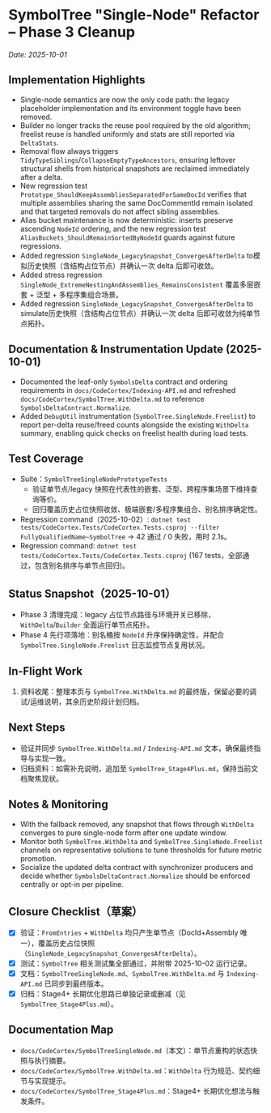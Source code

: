# SymbolTree "Single-Node" Refactor – Phase 3 Cleanup

_Date: 2025-10-01_

## Implementation Highlights
- Single-node semantics are now the only code path: the legacy placeholder implementation and its environment toggle have been removed.
- Builder no longer tracks the reuse pool required by the old algorithm; freelist reuse is handled uniformly and stats are still reported via `DeltaStats`.
- Removal flow always triggers `TidyTypeSiblings`/`CollapseEmptyTypeAncestors`, ensuring leftover structural shells from historical snapshots are reclaimed immediately after a delta.
- New regression test `Prototype_ShouldKeepAssembliesSeparatedForSameDocId` verifies that multiple assemblies sharing the same DocCommentId remain isolated and that targeted removals do not affect sibling assemblies.
- Alias bucket maintenance is now deterministic: inserts preserve ascending `NodeId` ordering, and the new regression test `AliasBuckets_ShouldRemainSortedByNodeId` guards against future regressions.
- Added regression `SingleNode_LegacySnapshot_ConvergesAfterDelta` to模拟历史快照（含结构占位节点）并确认一次 delta 后即可收敛。
- Added stress regression `SingleNode_ExtremeNestingAndAssemblies_RemainsConsistent` 覆盖多层嵌套 + 泛型 + 多程序集组合场景。
- Added regression `SingleNode_LegacySnapshot_ConvergesAfterDelta` to simulate历史快照（含结构占位节点）并确认一次 delta 后即可收敛为纯单节点拓扑。

## Documentation & Instrumentation Update (2025-10-01)
- Documented the leaf-only `SymbolsDelta` contract and ordering requirements in `docs/CodeCortex/Indexing-API.md` and refreshed `docs/CodeCortex/SymbolTree.WithDelta.md` to reference `SymbolsDeltaContract.Normalize`.
- Added `DebugUtil` instrumentation (`SymbolTree.SingleNode.Freelist`) to report per-delta reuse/freed counts alongside the existing `WithDelta` summary, enabling quick checks on freelist health during load tests.

## Test Coverage
- Suite：`SymbolTreeSingleNodePrototypeTests`
  - 验证单节点/legacy 快照在代表性的嵌套、泛型、跨程序集场景下维持查询等价。
  - 回归覆盖历史占位快照收敛、极端嵌套/多程序集组合、别名排序确定性。
- Regression command（2025-10-02）: `dotnet test tests/CodeCortex.Tests/CodeCortex.Tests.csproj --filter FullyQualifiedName~SymbolTree` → 42 通过 / 0 失败，用时 2.1s。
- Regression command: `dotnet test tests/CodeCortex.Tests/CodeCortex.Tests.csproj` (167 tests，全部通过，包含别名排序与单节点回归)。

## Status Snapshot（2025-10-01）
- Phase 3 清理完成：legacy 占位节点路径与环境开关已移除，`WithDelta`/`Builder` 全面运行单节点拓扑。
- Phase 4 先行项落地：别名桶按 `NodeId` 升序保持确定性，并配合 `SymbolTree.SingleNode.Freelist` 日志监控节点复用状况。

## In-Flight Work
1. 资料收尾：整理本页与 `SymbolTree.WithDelta.md` 的最终版，保留必要的调试/运维说明，其余历史阶段计划归档。

## Next Steps
- 验证并同步 `SymbolTree.WithDelta.md` / `Indexing-API.md` 文本，确保最终指导与实现一致。
- 归档资料：如需补充说明，追加至 `SymbolTree_Stage4Plus.md`，保持当前文档聚焦现状。

## Notes & Monitoring
- With the fallback removed, any snapshot that flows through `WithDelta` converges to pure single-node form after one update window.
- Monitor both `SymbolTree.WithDelta` and `SymbolTree.SingleNode.Freelist` channels on representative solutions to tune thresholds for future metric promotion.
- Socialize the updated delta contract with synchronizer producers and decide whether `SymbolsDeltaContract.Normalize` should be enforced centrally or opt-in per pipeline.

## Closure Checklist（草案）
- [x] 验证：`FromEntries` + `WithDelta` 均只产生单节点（DocId+Assembly 唯一），覆盖历史占位快照（`SingleNode_LegacySnapshot_ConvergesAfterDelta`）。
- [x] 测试：`SymbolTree` 相关测试集全部通过，并附带 2025-10-02 运行记录。
- [x] 文档：`SymbolTreeSingleNode.md`、`SymbolTree.WithDelta.md` 与 `Indexing-API.md` 已同步到最终版本。
- [x] 归档：Stage4+ 长期优化思路已单独记录或删减（见 `SymbolTree_Stage4Plus.md`）。

## Documentation Map
- `docs/CodeCortex/SymbolTreeSingleNode.md`（本文）：单节点重构的状态快照与执行摘要。
- `docs/CodeCortex/SymbolTree.WithDelta.md`：`WithDelta` 行为规范、契约细节与实现提示。
- `docs/CodeCortex/SymbolTree_Stage4Plus.md`：Stage4+ 长期优化想法与触发条件。
